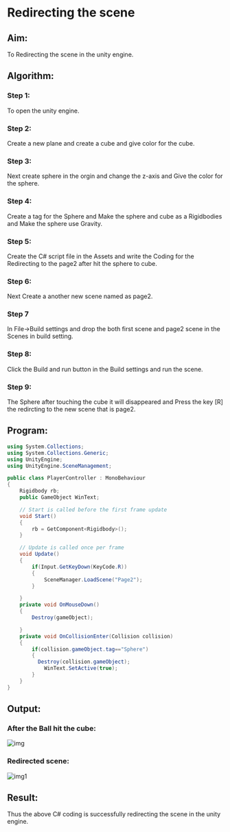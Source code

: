 # Redirecting the scene

## Aim:
To Redirecting the scene in the unity engine.

## Algorithm:
### Step 1:
To open the unity engine.

### Step 2:
Create a new plane and create a cube and give color for the cube.

### Step 3:
Next create sphere in the orgin and change the z-axis and Give the color for the sphere.

### Step 4:
Create a tag for the Sphere and Make the sphere and cube as a Rigidbodies and Make the sphere use Gravity.

### Step 5:
Create the C# script file in the Assets and write the Coding for the Redirecting to the page2 after hit the sphere to cube.

### Step 6:
Next Create a another new scene named as page2.

### Step 7
In File->Build settings and drop the both first scene and page2 scene in the Scenes in build setting.

### Step 8:
Click the Build and run button in the Build settings and run the scene.

### Step 9:
The Sphere after touching the cube it will disappeared and Press the key [R] the redircting to the new scene that is page2.
## Program:
```c#
using System.Collections;
using System.Collections.Generic;
using UnityEngine;
using UnityEngine.SceneManagement;

public class PlayerController : MonoBehaviour
{
    Rigidbody rb;
    public GameObject WinText;

    // Start is called before the first frame update
    void Start()
    {
        rb = GetComponent<Rigidbody>();
    }

    // Update is called once per frame
    void Update()
    {
        if(Input.GetKeyDown(KeyCode.R))
        {
            SceneManager.LoadScene("Page2");
        }

    }
    private void OnMouseDown()
    {
        Destroy(gameObject);

    }
    private void OnCollisionEnter(Collision collision)
    {
        if(collision.gameObject.tag=="Sphere")
        {
          Destroy(collision.gameObject);
            WinText.SetActive(true);
        }
    }
}
```
## Output:
### After the Ball hit the cube:

![img](https://user-images.githubusercontent.com/75235554/174648847-aee8393e-a78f-4cad-9db7-98043d5aae6e.png)

### Redirected scene:

![img1](https://user-images.githubusercontent.com/75235554/174648914-60184f64-b8b0-44b3-9184-b30ed1669215.png)

## Result:

Thus the above C# coding is successfully redirecting the scene in the unity engine.

